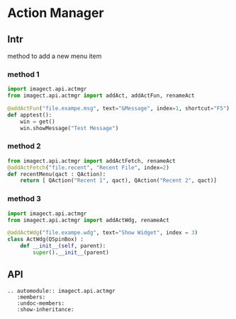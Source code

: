 # Action Manager

## Intr

method to add a new menu item

### method 1

```python
import imagect.api.actmgr
from imagect.api.actmgr import addAct, addActFun, renameAct

@addActFun("file.exampe.msg", text="&Message", index=1, shortcut="F5")
def apptest():
    win = get()
    win.showMessage("Test Message")
```

### method 2

```python
from imagect.api.actmgr import addActFetch, renameAct
@addActFetch("file.recent", "Recent File", index=2)
def recentMenu(qact : QAction):
    return [ QAction("Recent 1", qact), QAction("Recent 2", qact)]
```

### method 3

```python
import imagect.api.actmgr
from imagect.api.actmgr import addActWdg, renameAct

@addActWdg("file.exampe.wdg", text="Show Widget", index = 3)
class ActWdg(QSpinBox) :
    def __init__(self, parent):
        super().__init__(parent) 
```

## API

```eval_rst
.. automodule:: imagect.api.actmgr
   :members:
   :undoc-members:
   :show-inheritance:
```

